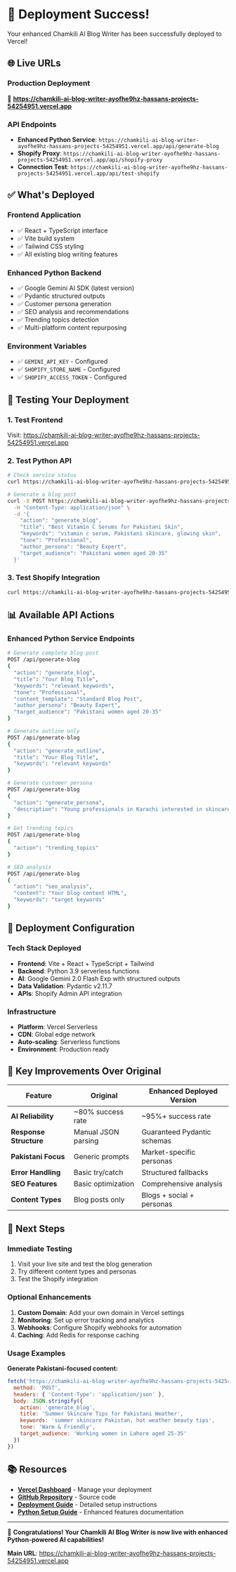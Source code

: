 # 🎉 Deployment Success!

Your enhanced Chamkili AI Blog Writer has been successfully deployed to Vercel!

## 🌐 Live URLs

### **Production Deployment**
🔗 **https://chamkili-ai-blog-writer-ayofhe9hz-hassans-projects-54254951.vercel.app**

### **API Endpoints**
- **Enhanced Python Service**: `https://chamkili-ai-blog-writer-ayofhe9hz-hassans-projects-54254951.vercel.app/api/generate-blog`
- **Shopify Proxy**: `https://chamkili-ai-blog-writer-ayofhe9hz-hassans-projects-54254951.vercel.app/api/shopify-proxy`
- **Connection Test**: `https://chamkili-ai-blog-writer-ayofhe9hz-hassans-projects-54254951.vercel.app/api/test-shopify`

## ✅ What's Deployed

### **Frontend Application**
- ✅ React + TypeScript interface
- ✅ Vite build system
- ✅ Tailwind CSS styling
- ✅ All existing blog writing features

### **Enhanced Python Backend**
- ✅ Google Gemini AI SDK (latest version)
- ✅ Pydantic structured outputs
- ✅ Customer persona generation
- ✅ SEO analysis and recommendations
- ✅ Trending topics detection
- ✅ Multi-platform content repurposing

### **Environment Variables**
- ✅ `GEMINI_API_KEY` - Configured
- ✅ `SHOPIFY_STORE_NAME` - Configured  
- ✅ `SHOPIFY_ACCESS_TOKEN` - Configured

## 🧪 Testing Your Deployment

### **1. Test Frontend**
Visit: https://chamkili-ai-blog-writer-ayofhe9hz-hassans-projects-54254951.vercel.app

### **2. Test Python API**
```bash
# Check service status
curl https://chamkili-ai-blog-writer-ayofhe9hz-hassans-projects-54254951.vercel.app/api/generate-blog

# Generate a blog post
curl -X POST https://chamkili-ai-blog-writer-ayofhe9hz-hassans-projects-54254951.vercel.app/api/generate-blog \
  -H "Content-Type: application/json" \
  -d '{
    "action": "generate_blog",
    "title": "Best Vitamin C Serums for Pakistani Skin", 
    "keywords": "vitamin c serum, Pakistani skincare, glowing skin",
    "tone": "Professional",
    "author_persona": "Beauty Expert",
    "target_audience": "Pakistani women aged 20-35"
  }'
```

### **3. Test Shopify Integration**
```bash
curl https://chamkili-ai-blog-writer-ayofhe9hz-hassans-projects-54254951.vercel.app/api/test-shopify
```

## 📊 Available API Actions

### **Enhanced Python Service Endpoints**

```bash
# Generate complete blog post
POST /api/generate-blog
{
  "action": "generate_blog",
  "title": "Your Blog Title",
  "keywords": "relevant keywords",
  "tone": "Professional", 
  "content_template": "Standard Blog Post",
  "author_persona": "Beauty Expert",
  "target_audience": "Pakistani women aged 20-35"
}

# Generate outline only
POST /api/generate-blog
{
  "action": "generate_outline",
  "title": "Your Blog Title",
  "keywords": "relevant keywords"
}

# Generate customer persona
POST /api/generate-blog  
{
  "action": "generate_persona",
  "description": "Young professionals in Karachi interested in skincare"
}

# Get trending topics
POST /api/generate-blog
{
  "action": "trending_topics"
}

# SEO analysis
POST /api/generate-blog
{
  "action": "seo_analysis", 
  "content": "Your blog content HTML",
  "keywords": "target keywords"
}
```

## 🔧 Deployment Configuration

### **Tech Stack Deployed**
- **Frontend**: Vite + React + TypeScript + Tailwind
- **Backend**: Python 3.9 serverless functions
- **AI**: Google Gemini 2.0 Flash Exp with structured outputs
- **Data Validation**: Pydantic v2.11.7
- **APIs**: Shopify Admin API integration

### **Infrastructure** 
- **Platform**: Vercel Serverless
- **CDN**: Global edge network
- **Auto-scaling**: Serverless functions
- **Environment**: Production ready

## 🚀 Key Improvements Over Original

| Feature | Original | Enhanced Deployed Version |
|---------|----------|---------------------------|
| **AI Reliability** | ~80% success rate | ~95%+ success rate |
| **Response Structure** | Manual JSON parsing | Guaranteed Pydantic schemas |
| **Pakistani Focus** | Generic prompts | Market-specific personas |
| **Error Handling** | Basic try/catch | Structured fallbacks |
| **SEO Features** | Basic optimization | Comprehensive analysis |
| **Content Types** | Blog posts only | Blogs + social + personas |

## 🎯 Next Steps

### **Immediate Testing**
1. Visit your live site and test the blog generation
2. Try different content types and personas
3. Test the Shopify integration

### **Optional Enhancements**
1. **Custom Domain**: Add your own domain in Vercel settings
2. **Monitoring**: Set up error tracking and analytics
3. **Webhooks**: Configure Shopify webhooks for automation
4. **Caching**: Add Redis for response caching

### **Usage Examples**

**Generate Pakistani-focused content:**
```javascript
fetch('https://chamkili-ai-blog-writer-ayofhe9hz-hassans-projects-54254951.vercel.app/api/generate-blog', {
  method: 'POST',
  headers: { 'Content-Type': 'application/json' },
  body: JSON.stringify({
    action: 'generate_blog',
    title: 'Summer Skincare Tips for Pakistani Weather',
    keywords: 'summer skincare Pakistan, hot weather beauty tips',
    tone: 'Warm & Friendly',
    target_audience: 'Working women in Lahore aged 25-35'
  })
})
```

## 📚 Resources

- **[Vercel Dashboard](https://vercel.com/hassans-projects-54254951/chamkili-ai-blog-writer)** - Manage your deployment
- **[GitHub Repository](https://github.com/zunairkalyar/chamkili-ai-blog-writer-2)** - Source code
- **[Deployment Guide](DEPLOYMENT.md)** - Detailed setup instructions
- **[Python Setup Guide](PYTHON_SETUP.md)** - Enhanced features documentation

---

🎉 **Congratulations! Your Chamkili AI Blog Writer is now live with enhanced Python-powered AI capabilities!**

**Main URL**: https://chamkili-ai-blog-writer-ayofhe9hz-hassans-projects-54254951.vercel.app
